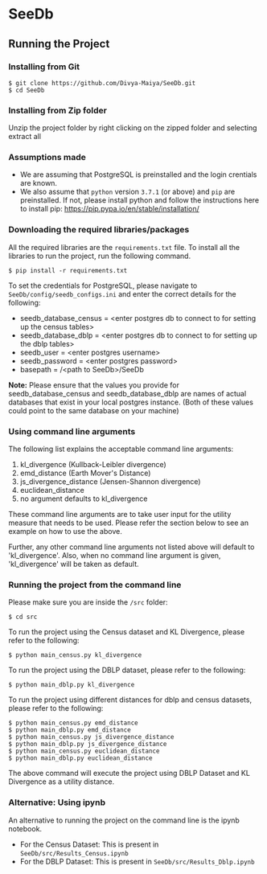 # SeeDb

## Running the Project

### Installing from Git
```
$ git clone https://github.com/Divya-Maiya/SeeDb.git
$ cd SeeDb
```

### Installing from Zip folder
Unzip the project folder by right clicking on the zipped folder and selecting extract all

### Assumptions made
* We are assuming that PostgreSQL is preinstalled and the login crentials are known. 
* We also assume that `python` version `3.7.1` (or above) and `pip` are preinstalled. If not, please install python and follow the instructions here to install pip: https://pip.pypa.io/en/stable/installation/

### Downloading the required libraries/packages
All the required libraries are the `requirements.txt` file. To install all the libraries to run the project, run the following command. 
```
$ pip install -r requirements.txt
```

To set the credentials for PostgreSQL, please navigate to `SeeDb/config/seedb_configs.ini` and enter the correct details for the following:
* seedb_database_census = \<enter postgres db to connect to for setting up the census tables>
* seedb_database_dblp = \<enter postgres db to connect to for setting up the dblp tables>
* seedb_user = \<enter postgres username>
* seedb_password = \<enter postgres password>
* basepath = /\<path to SeeDb>/SeeDb

**Note:** Please ensure that the values you provide for seedb_database_census and seedb_database_dblp are names of actual databases that exist in your local postgres instance. (Both of these values could point to the same database on your machine)

### Using command line arguments
The following list explains the acceptable command line arguments: 
1. kl_divergence (Kullback-Leibler divergence)
2. emd_distance (Earth Mover's Distance)
3. js_divergence_distance (Jensen-Shannon divergence)
4. euclidean_distance
5. no argument defaults to kl_divergence

These command line arguments are to take user input for the utility measure that needs to be used. Please refer the section below to see an example on how to use the above.

Further, any other command line arguments not listed above will default to 'kl_divergence'. Also, when no command line argument is given, 'kl_divergence' will be taken as default.

### Running the project from the command line
Please make sure you are inside the `/src` folder:
```commandline
$ cd src
```
To run the project using the Census dataset and KL Divergence, please refer to the following: 
```commandline
$ python main_census.py kl_divergence
```

To run the project using the DBLP dataset, please refer to the following: 
```commandline
$ python main_dblp.py kl_divergence
```

To run the project using different distances for dblp and census datasets, please refer to the following: 
```commandline
$ python main_census.py emd_distance
$ python main_dblp.py emd_distance
$ python main_census.py js_divergence_distance
$ python main_dblp.py js_divergence_distance
$ python main_census.py euclidean_distance
$ python main_dblp.py euclidean_distance

```

The above command will execute the project using DBLP Dataset and KL Divergence as a utility distance.

### Alternative: Using ipynb
An alternative to running the project on the command line is the ipynb notebook.
* For the Census Dataset: This is present in `SeeDb/src/Results_Census.ipynb`
* For the DBLP Dataset: This is present in `SeeDb/src/Results_Dblp.ipynb`

